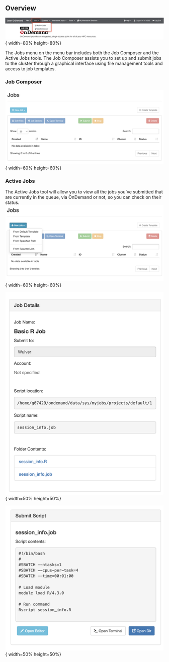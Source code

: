 ## Overview

![jobs.png](../assets/ondemand_new/jobs.png){ width=80% height=80%}

The Jobs menu on the menu bar includes both the Job Composer and the Active Jobs tools. The Job Composer assists you to set up and submit jobs to the cluster through a graphical interface using file management tools and access to job templates. 

### Job Composer

![jobs.png](../assets/ondemand/jobs.png){ width=60% height=60%}

### Active Jobs

The Active Jobs tool will allow you to view all the jobs you’ve submitted that are currently in the queue, via OnDemand or not, so you can check on their status.   
![job_submit1.png](../assets/ondemand/job_submit1.png){ width=60% height=60%}

![job_submit2.png](../assets/ondemand/job_submit2.png){ width=50% height=50%}

![job_submit3.png](../assets/ondemand/job_submit3.png){ width=50% height=50%}
